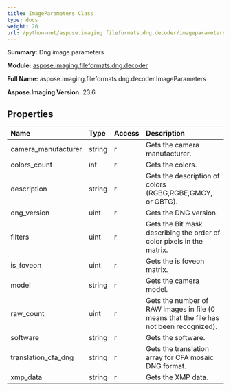 ```yaml
---
title: ImageParameters Class
type: docs
weight: 20
url: /python-net/aspose.imaging.fileformats.dng.decoder/imageparameters/
---
```


**Summary:** Dng image parameters

**Module:** [aspose.imaging.fileformats.dng.decoder](/imaging/python-net/aspose.imaging.fileformats.dng.decoder/)

**Full Name:** aspose.imaging.fileformats.dng.decoder.ImageParameters

**Aspose.Imaging Version:** 23.6

## **Properties**
| **Name** | **Type** | **Access** | **Description** |
| :- | :- | :- | :- |
| camera_manufacturer | string | r | Gets the camera manufacturer. |
| colors_count | int | r | Gets the colors. |
| description | string | r | Gets the description of colors (RGBG,RGBE,GMCY, or GBTG). |
| dng_version | uint | r | Gets the DNG version. |
| filters | uint | r | Gets the Bit mask describing the order of color pixels in the matrix. |
| is_foveon | uint | r | Gets the is foveon matrix. |
| model | string | r | Gets the camera model. |
| raw_count | uint | r | Gets the number of RAW images in file (0 means that the file has not been recognized). |
| software | string | r | Gets the software. |
| translation_cfa_dng | string | r | Gets the translation array for CFA mosaic DNG format. |
| xmp_data | string | r | Gets the XMP data. |


